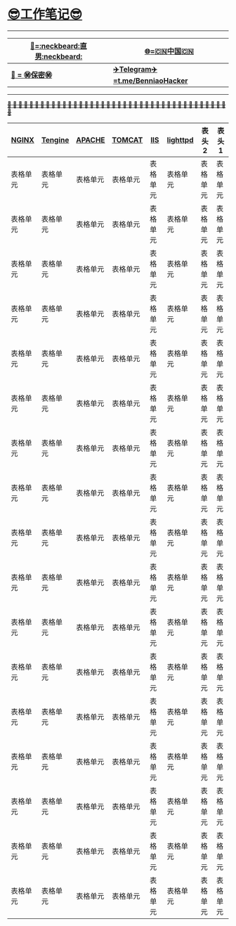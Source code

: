 # __[:sunglasses:工作笔记:sunglasses:](https://github.com/benniao1996/1996)__
****
|[__:restroom:=:neckbeard:直男:neckbeard:__](https://github.com/benniao1996/1996)|[__:globe_with_meridians:=:cn:中国:cn:__](https://github.com/benniao1996/1996)|
| --- | ---
|[__:couple_with_heart: = :secret:保密:secret:__](https://github.com/benniao1996/1996)|[__:airplane:Telegram:airplane:=t.me/BenniaoHacker__](https://t.me/BenniaoHacker)|
****
[~~__**:shit: :shit: :shit: :shit: :shit: :shit: :shit: :shit: :shit: :shit: :shit: :shit: :shit: :shit: :shit: :shit: :shit: :shit: :shit: :shit: :shit: :shit: :shit: :shit: :shit: :shit: :shit: :shit: :shit: :shit: :shit: :shit: :shit: :shit: :shit: :shit: :shit: :shit: :shit: :shit: :shit:**__~~](https://t.me/BenniaoHacker)

| [NGINX](http://nginx.org/)  | [Tengine](http://tengine.taobao.org/) | [APACHE](http://httpd.apache.org/) | [TOMCAT](http://tomcat.apache.org/) | [IIS](https://www.iis.net/) | [lighttpd](http://www.lighttpd.net/)  | 表头2 | 表头1  |
| ---------- | -----------| ---------- | -----------| ---------- | -----------| ---------- | -----------|
| 表格单元   | 表格单元   | 表格单元   | 表格单元   | 表格单元   | 表格单元   | 表格单元   | 表格单元   |
| 表格单元   | 表格单元   | 表格单元   | 表格单元   | 表格单元   | 表格单元   | 表格单元   | 表格单元   |
| 表格单元   | 表格单元   | 表格单元   | 表格单元   | 表格单元   | 表格单元   | 表格单元   | 表格单元   |
| 表格单元   | 表格单元   | 表格单元   | 表格单元   | 表格单元   | 表格单元   | 表格单元   | 表格单元   |
| 表格单元   | 表格单元   | 表格单元   | 表格单元   | 表格单元   | 表格单元   | 表格单元   | 表格单元   |
| 表格单元   | 表格单元   | 表格单元   | 表格单元   | 表格单元   | 表格单元   | 表格单元   | 表格单元   |
| 表格单元   | 表格单元   | 表格单元   | 表格单元   | 表格单元   | 表格单元   | 表格单元   | 表格单元   |
| 表格单元   | 表格单元   | 表格单元   | 表格单元   | 表格单元   | 表格单元   | 表格单元   | 表格单元   |
| 表格单元   | 表格单元   | 表格单元   | 表格单元   | 表格单元   | 表格单元   | 表格单元   | 表格单元   |
| 表格单元   | 表格单元   | 表格单元   | 表格单元   | 表格单元   | 表格单元   | 表格单元   | 表格单元   |
| 表格单元   | 表格单元   | 表格单元   | 表格单元   | 表格单元   | 表格单元   | 表格单元   | 表格单元   |
| 表格单元   | 表格单元   | 表格单元   | 表格单元   | 表格单元   | 表格单元   | 表格单元   | 表格单元   |
| 表格单元   | 表格单元   | 表格单元   | 表格单元   | 表格单元   | 表格单元   | 表格单元   | 表格单元   |
| 表格单元   | 表格单元   | 表格单元   | 表格单元   | 表格单元   | 表格单元   | 表格单元   | 表格单元   |
| 表格单元   | 表格单元   | 表格单元   | 表格单元   | 表格单元   | 表格单元   | 表格单元   | 表格单元   |
| 表格单元   | 表格单元   | 表格单元   | 表格单元   | 表格单元   | 表格单元   | 表格单元   | 表格单元   |
| 表格单元   | 表格单元   | 表格单元   | 表格单元   | 表格单元   | 表格单元   | 表格单元   | 表格单元   |
